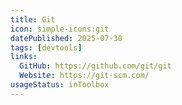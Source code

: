 ```yaml
---
title: Git
icon: simple-icons:git
datePublished: 2025-07-30
tags: [devtools]
links:
  GitHub: https://github.com/git/git
  Website: https://git-scm.com/
usageStatus: inToolbox
---
```


